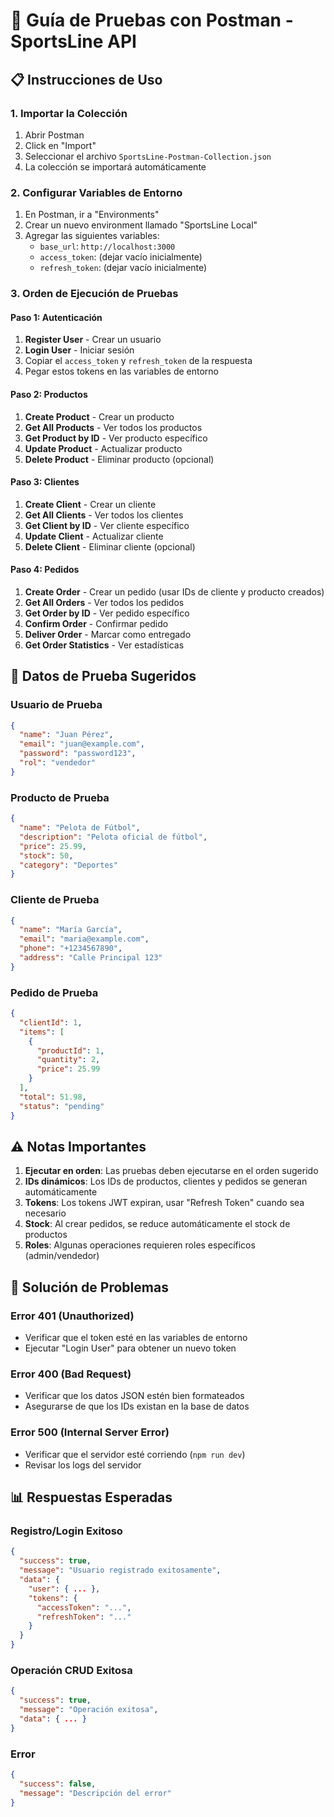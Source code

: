 # 🚀 Guía de Pruebas con Postman - SportsLine API

## 📋 Instrucciones de Uso

### 1. Importar la Colección
1. Abrir Postman
2. Click en "Import"
3. Seleccionar el archivo `SportsLine-Postman-Collection.json`
4. La colección se importará automáticamente

### 2. Configurar Variables de Entorno
1. En Postman, ir a "Environments"
2. Crear un nuevo environment llamado "SportsLine Local"
3. Agregar las siguientes variables:
   - `base_url`: `http://localhost:3000`
   - `access_token`: (dejar vacío inicialmente)
   - `refresh_token`: (dejar vacío inicialmente)

### 3. Orden de Ejecución de Pruebas

#### Paso 1: Autenticación
1. **Register User** - Crear un usuario
2. **Login User** - Iniciar sesión
3. Copiar el `access_token` y `refresh_token` de la respuesta
4. Pegar estos tokens en las variables de entorno

#### Paso 2: Productos
1. **Create Product** - Crear un producto
2. **Get All Products** - Ver todos los productos
3. **Get Product by ID** - Ver producto específico
4. **Update Product** - Actualizar producto
5. **Delete Product** - Eliminar producto (opcional)

#### Paso 3: Clientes
1. **Create Client** - Crear un cliente
2. **Get All Clients** - Ver todos los clientes
3. **Get Client by ID** - Ver cliente específico
4. **Update Client** - Actualizar cliente
5. **Delete Client** - Eliminar cliente (opcional)

#### Paso 4: Pedidos
1. **Create Order** - Crear un pedido (usar IDs de cliente y producto creados)
2. **Get All Orders** - Ver todos los pedidos
3. **Get Order by ID** - Ver pedido específico
4. **Confirm Order** - Confirmar pedido
5. **Deliver Order** - Marcar como entregado
6. **Get Order Statistics** - Ver estadísticas

## 🔧 Datos de Prueba Sugeridos

### Usuario de Prueba
```json
{
  "name": "Juan Pérez",
  "email": "juan@example.com",
  "password": "password123",
  "rol": "vendedor"
}
```

### Producto de Prueba
```json
{
  "name": "Pelota de Fútbol",
  "description": "Pelota oficial de fútbol",
  "price": 25.99,
  "stock": 50,
  "category": "Deportes"
}
```

### Cliente de Prueba
```json
{
  "name": "María García",
  "email": "maria@example.com",
  "phone": "+1234567890",
  "address": "Calle Principal 123"
}
```

### Pedido de Prueba
```json
{
  "clientId": 1,
  "items": [
    {
      "productId": 1,
      "quantity": 2,
      "price": 25.99
    }
  ],
  "total": 51.98,
  "status": "pending"
}
```

## ⚠️ Notas Importantes

1. **Ejecutar en orden**: Las pruebas deben ejecutarse en el orden sugerido
2. **IDs dinámicos**: Los IDs de productos, clientes y pedidos se generan automáticamente
3. **Tokens**: Los tokens JWT expiran, usar "Refresh Token" cuando sea necesario
4. **Stock**: Al crear pedidos, se reduce automáticamente el stock de productos
5. **Roles**: Algunas operaciones requieren roles específicos (admin/vendedor)

## 🐛 Solución de Problemas

### Error 401 (Unauthorized)
- Verificar que el token esté en las variables de entorno
- Ejecutar "Login User" para obtener un nuevo token

### Error 400 (Bad Request)
- Verificar que los datos JSON estén bien formateados
- Asegurarse de que los IDs existan en la base de datos

### Error 500 (Internal Server Error)
- Verificar que el servidor esté corriendo (`npm run dev`)
- Revisar los logs del servidor

## 📊 Respuestas Esperadas

### Registro/Login Exitoso
```json
{
  "success": true,
  "message": "Usuario registrado exitosamente",
  "data": {
    "user": { ... },
    "tokens": {
      "accessToken": "...",
      "refreshToken": "..."
    }
  }
}
```

### Operación CRUD Exitosa
```json
{
  "success": true,
  "message": "Operación exitosa",
  "data": { ... }
}
```

### Error
```json
{
  "success": false,
  "message": "Descripción del error"
}
```
